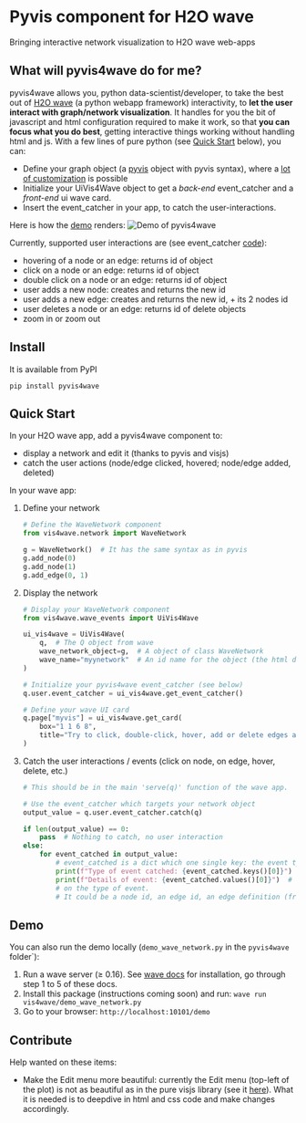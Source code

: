 # Pyvis component for H2O wave
Bringing interactive network visualization to H2O wave web-apps


## What will pyvis4wave do for me?

pyvis4wave allows you, python data-scientist/developer, to take the best out of [H2O wave](https://wave.h2o.ai/) (a python webapp framework) interactivity, to **let the user interact with graph/network visualization**.
It handles for you the bit of javascript and html configuration required to make it work, so that **you can focus what you do best**, getting interactive things working without handling html and js.
With a few lines of pure python (see [Quick Start](#quick-start) below), you can:
- Define your graph object (a [pyvis](https://github.com/WestHealth/pyvis) object with pyvis syntax), where a [lot of customization](https://pyvis.readthedocs.io/en/latest/tutorial.html#visualization) is possible
- Initialize your UiVis4Wave object to get a *back-end* event_catcher and a *front-end* ui wave card.
- Insert the event_catcher in your app, to catch the user-interactions.

Here is how the [demo](#demo) renders:
![Demo of pyvis4wave](static/demo_pyvis4wave.gif)

Currently, supported user interactions are (see event_catcher [code](https://github.com/datajms/pyvis4wave/blob/main/vis4wave/wave_events.py#L80-L158)):
- hovering of a node or an edge: returns id of object
- click on a node or an edge: returns id of object
- double click on a node or an edge: returns id of object
- user adds a new node: creates and returns the new id
- user adds a new edge: creates and returns the new id, + its 2 nodes id
- user deletes a node or an edge: returns id of delete objects
- zoom in or zoom out


## Install
It is available from PyPI
```
pip install pyvis4wave
```

## Quick Start

In your H2O wave app, add a pyvis4wave component to:
- display a network and edit it (thanks to pyvis and visjs)
- catch the user actions (node/edge clicked, hovered; node/edge added, deleted)


In your wave app:
1. Define your network
    ```python
    # Define the WaveNetwork component
    from vis4wave.network import WaveNetwork

    g = WaveNetwork()  # It has the same syntax as in pyvis
    g.add_node(0)
    g.add_node(1)
    g.add_edge(0, 1)
    ```
2. Display the network
    ```python
    # Display your WaveNetwork component
    from vis4wave.wave_events import UiVis4Wave

    ui_vis4wave = UiVis4Wave(
        q,  # The Q object from wave
        wave_network_object=g,  # A object of class WaveNetwork
        wave_name="myynetwork"  # An id name for the object (the html div name)
    )

    # Initialize your pyvis4wave event_catcher (see below)
    q.user.event_catcher = ui_vis4wave.get_event_catcher()

    # Define your wave UI card
    q.page["myvis"] = ui_vis4wave.get_card(
        box="1 1 6 8",
        title="Try to click, double-click, hover, add or delete edges and nodes",
    )
    ```
3. Catch the user interactions / events (click on node, on edge, hover, delete, etc.)
    ```python
    # This should be in the main 'serve(q)' function of the wave app.

    # Use the event_catcher which targets your network object
    output_value = q.user.event_catcher.catch(q)

    if len(output_value) == 0:
        pass  # Nothing to catch, no user interaction
    else:
        for event_catched in output_value:
            # event_catched is a dict which one single key: the event type
            print(f"Type of event catched: {event_catched.keys()[0]}")
            print(f"Details of event: {event_catched.values()[0]}")  # The details depends
            # on the type of event.
            # It could be a node id, an edge id, an edge definition (from X to X), etc.
    ```

## Demo

You can also run the demo locally (`demo_wave_network.py` in the `pyvis4wave` folder`):
1. Run a wave server (≥ 0.16). See [wave docs](https://wave.h2o.ai/docs/installation) for installation,
go through step 1 to 5 of these docs.
2. Install this package (instructions coming soon) and run:
```wave run vis4wave/demo_wave_network.py```
3. Go to your browser: ```http://localhost:10101/demo```


## Contribute

Help wanted on these items:
- Make the Edit menu more beautiful: currently the Edit menu (top-left of the plot) is not as beautiful as in the pure visjs library (see it [here](https://visjs.github.io/vis-network/examples/network/other/manipulationEditEdgeNoDrag.html)).
What it is needed is to deepdive in html and css code and make changes accordingly.
